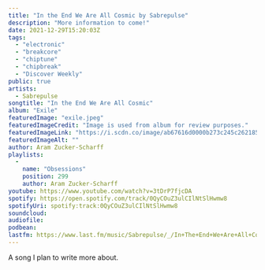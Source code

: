 ```yaml
---
title: "In the End We Are All Cosmic by Sabrepulse"
description: "More information to come!"
date: 2021-12-29T15:20:03Z
tags:
  - "electronic"
  - "breakcore"
  - "chiptune"
  - "chipbreak"
  - "Discover Weekly"
public: true
artists:
  - Sabrepulse
songtitle: "In the End We Are All Cosmic"
album: "Exile"
featuredImage: "exile.jpeg"
featuredImageCredit: "Image is used from album for review purposes."
featuredImageLink: "https://i.scdn.co/image/ab67616d0000b273c245c2621850589e8c8a7f3e"
featuredImageAlt: ""
author: Aram Zucker-Scharff
playlists:
  -
    name: "Obsessions"
    position: 299
    author: Aram Zucker-Scharff
youtube: https://www.youtube.com/watch?v=3tDrP7fjcDA
spotify: https://open.spotify.com/track/0QyCOuZ3ulCIlNtSlHwmw8
spotifyUri: spotify:track:0QyCOuZ3ulCIlNtSlHwmw8
soundcloud:
audiofile:
podbean:
lastfm: https://www.last.fm/music/Sabrepulse/_/In+The+End+We+Are+All+Cosmic
---
```


A song I plan to write more about.
		
